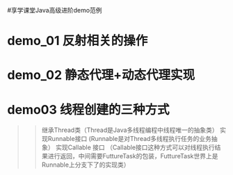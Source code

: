 #享学课堂Java高级进阶demo范例
# demo_01 反射相关的操作
# demo_02 静态代理+动态代理实现
# demo03 线程创建的三种方式
>> 继承Thread类（Thread是Java多线程编程中线程唯一的抽象类）
>> 实现Runnable接口 (Runnable是对Thread多线程执行任务的业务抽象）
>> 实现Callable 接口 （Callable接口这种方式可以对线程执行结果进行返回，中间需要FuttureTask的包装，FuttureTask世界上是Runnable上分支下了的实现类）
